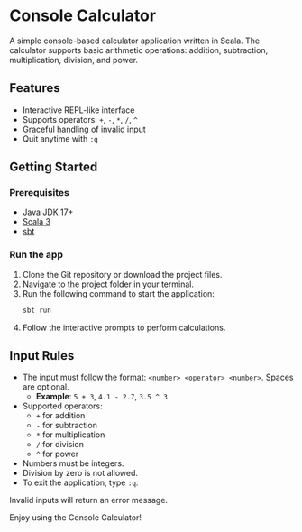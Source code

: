 # Console Calculator

A simple console-based calculator application written in Scala. The calculator supports basic arithmetic operations: addition, subtraction, multiplication, division, and power.

## Features

- Interactive REPL-like interface
- Supports operators: `+`, `-`, `*`, `/`, `^`
- Graceful handling of invalid input
- Quit anytime with `:q`

## Getting Started

### Prerequisites
- Java JDK 17+
- [Scala 3](https://www.scala-lang.org/download/)
- [sbt](https://www.scala-sbt.org/)

### Run the app

1. Clone the Git repository or download the project files.
2. Navigate to the project folder in your terminal.
3. Run the following command to start the application:
   ```bash
   sbt run
   ```
4. Follow the interactive prompts to perform calculations.

## Input Rules

- The input must follow the format: `<number> <operator> <number>`. Spaces are optional.
  - **Example**: `5 + 3`, `4.1 - 2.7`, `3.5 ^ 3`
- Supported operators:
  - `+` for addition
  - `-` for subtraction
  - `*` for multiplication
  - `/` for division
  - `^` for power
- Numbers must be integers.
- Division by zero is not allowed.
- To exit the application, type `:q`.

Invalid inputs will return an error message.

Enjoy using the Console Calculator!